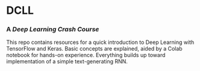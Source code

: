 # DCLL
### A _**D**eep **L**earning **C**rash **C**ourse_

This repo contains resources for a quick introduction to Deep Learning with TensorFlow and Keras. Basic concepts are explained, aided by a Colab notebook for hands-on experience. Everything builds up toward implementation of a simple text-generating RNN.
